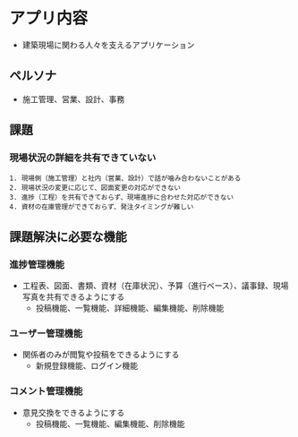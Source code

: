 # アプリ内容
- 建築現場に関わる人々を支えるアプリケーション

## ペルソナ
- 施工管理、営業、設計、事務

## 課題
### 現場状況の詳細を共有できていない
    1. 現場側（施工管理）と社内（営業、設計）で話が噛み合わないことがある
    2. 現場状況の変更に応じて、図面変更の対応ができない
    3. 進捗（工程）を共有できておらず、現場進捗に合わせた対応ができない
    4. 資材の在庫管理ができておらず、発注タイミングが難しい

## 課題解決に必要な機能
### 進捗管理機能
- 工程表、図面、書類、資材（在庫状況）、予算（進行ベース）、議事録、現場写真を共有できるようにする
  - 投稿機能、一覧機能、詳細機能、編集機能、削除機能
### ユーザー管理機能
- 関係者のみが閲覧や投稿をできるようにする
  - 新規登録機能、ログイン機能
### コメント管理機能
- 意見交換をできるようにする
  - 投稿機能、一覧機能、編集機能、削除機能